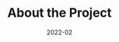 ---
title: About the Project
summary: Learn about Sounds of Nature
tags:
  - About
date: 2022-02
external_link: https://peaselab.com/sounds/about
---